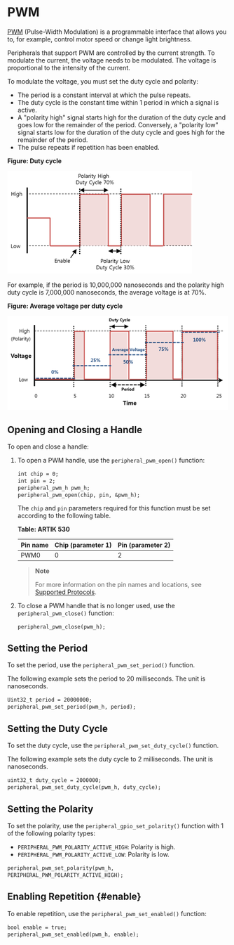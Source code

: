 # PWM

[PWM](https://en.wikipedia.org/wiki/Pulse-width_modulation) (Pulse-Width Modulation) is a programmable interface that allows you to, for example, control motor speed or change light brightness.

Peripherals that support PWM are controlled by the current strength. To modulate the current, the voltage needs to be modulated. The voltage is proportional to the intensity of the current.

To modulate the voltage, you must set the duty cycle and polarity:

-   The period is a constant interval at which the pulse repeats.
-   The duty cycle is the constant time within 1 period in which a signal is active.
-   A "polarity high" signal starts high for the duration of the duty cycle and goes low for the remainder of the period. Conversely, a "polarity low" signal starts low for the duration of the duty cycle and goes high for the remainder of the period.
-   The pulse repeats if repetition has been enabled.

**Figure: Duty cycle**

![Duty cycle](media/peri_api_duty_cycle.png)

For example, if the period is 10,000,000 nanoseconds and the polarity high duty cycle is 7,000,000 nanoseconds, the average voltage is at 70%.

**Figure: Average voltage per duty cycle**

![Average voltage per duty cycle](media/peri_api_duty_cycle_voltage.png)

## Opening and Closing a Handle

To open and close a handle:

1.  To open a PWM handle, use the `peripheral_pwm_open()` function:

    ```
    int chip = 0;
    int pin = 2;
    peripheral_pwm_h pwm_h;
    peripheral_pwm_open(chip, pin, &pwm_h);
    ```

    The `chip` and `pin` parameters required for this function must be set according to the following table.

    **Table: ARTIK 530**

      Pin name  |Chip (parameter 1)  |Pin (parameter 2)
      ----------|--------------------|-------------------
      PWM0      |0                   |2

    > **Note**
    >
    > For more information on the pin names and locations, see [Supported Protocols](peripheral-io-api.md#protocol).

2.  To close a PWM handle that is no longer used, use the `peripheral_pwm_close()` function:

    ```
    peripheral_pwm_close(pwm_h);
    ```

## Setting the Period

To set the period, use the `peripheral_pwm_set_period()` function.

The following example sets the period to 20 milliseconds. The unit is nanoseconds.

```
Uint32_t period = 20000000;
peripheral_pwm_set_period(pwm_h, period);
```

## Setting the Duty Cycle

To set the duty cycle, use the `peripheral_pwm_set_duty_cycle()` function.

The following example sets the duty cycle to 2 milliseconds. The unit is nanoseconds.

```
uint32_t duty_cycle = 2000000;
peripheral_pwm_set_duty_cycle(pwm_h, duty_cycle);
```

## Setting the Polarity

To set the polarity, use the `peripheral_gpio_set_polarity()` function with 1 of the following polarity types:

-   `PERIPHERAL_PWM_POLARITY_ACTIVE_HIGH`: Polarity is high.
-   `PERIPHERAL_PWM_POLARITY_ACTIVE_LOW`: Polarity is low.

```
peripheral_pwm_set_polarity(pwm_h, PERIPHERAL_PWM_POLARITY_ACTIVE_HIGH);
```

## Enabling Repetition {#enable}

To enable repetition, use the `peripheral_pwm_set_enabled()` function:

```
bool enable = true;
peripheral_pwm_set_enabled(pwm_h, enable);
```
